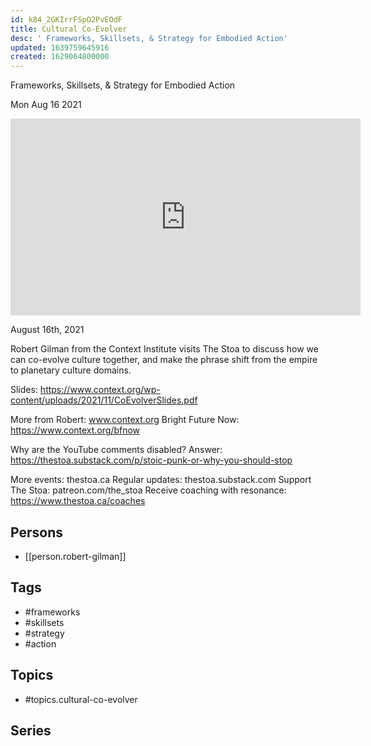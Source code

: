 ```yaml
---
id: k84_2GKIrrFSpO2PvEOdF
title: Cultural Co-Evolver
desc: ' Frameworks, Skillsets, & Strategy for Embodied Action'
updated: 1639759645916
created: 1629064800000
---
```



 Frameworks, Skillsets, & Strategy for Embodied Action

Mon Aug 16 2021

<iframe width="560" height="315" src="https://www.youtube.com/embed/QYQK8m_EZLc" title="Cultural Co-Evolver: Frameworks, Skillsets, & Strategy for Embodied Action w/ Robert Gilman" frameborder="0" allow="accelerometer; autoplay; clipboard-write; encrypted-media; gyroscope; picture-in-picture" allowfullscreen ></iframe>

August 16th, 2021

Robert Gilman from the Context Institute visits The Stoa to discuss how we can co-evolve culture together, and make the phrase shift from the empire to planetary culture domains.

Slides: https://www.context.org/wp-content/uploads/2021/11/CoEvolverSlides.pdf

More from Robert: www.context.org
Bright Future Now: https://www.context.org/bfnow

Why are the YouTube comments disabled? Answer: https://thestoa.substack.com/p/stoic-punk-or-why-you-should-stop

More events: thestoa.ca 
Regular updates: thestoa.substack.com 
Support The Stoa: patreon.com/the_stoa 
Receive coaching with resonance: https://www.thestoa.ca/coaches

## Persons

- [[person.robert-gilman]]

## Tags

- #frameworks
- #skillsets
- #strategy
- #action

## Topics

- #topics.cultural-co-evolver

## Series



